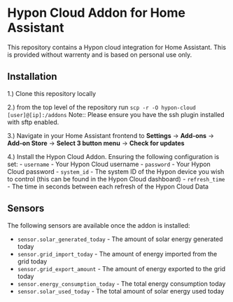 # Hypon Cloud Addon for Home Assistant

This repository contains a Hypon cloud integration for Home Assistant.  This is provided without warrenty and is based on personal use only.

## Installation
1.) Clone this repository locally

2.) from the top level of the repository run `scp -r -O hypon-cloud [user]@[ip]:/addons`
    Note:: Please ensure you have the ssh plugin installed with sftp enabled.

3.) Navigate in your Home Assistant frontend to **Settings** -> **Add-ons** -> **Add-on Store** -> **Select 3 button menu** -> **Check for updates** 

4.) Install the Hypon Cloud Addon. Ensuring the following configuration is set:
    - `username` - Your Hypon Cloud username
    - `password` - Your Hypon Cloud password
    - `system_id` - The system ID of the Hypon device you wish to control (this can be found in the Hypon Cloud dashboard)
    - `refresh_time` - The time in seconds between each refresh of the Hypon Cloud Data

## Sensors 
The following sensors are available once the addon is installed:
- `sensor.solar_generated_today` - The amount of solar energy generated today
- `sensor.grid_import_today` - The amount of energy imported from the grid today
- `sensor.grid_export_amount` - The amount of energy exported to the grid today
- `sensor.energy_consumption_today` - The total energy consumption today
- `sensor.solar_used_today` - The total amount of solar energy used today
